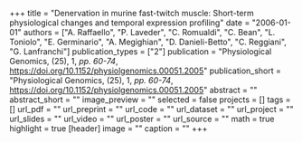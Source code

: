 +++
title = "Denervation in murine fast-twitch muscle: Short-term physiological changes and temporal expression profiling"
date = "2006-01-01"
authors = ["A. Raffaello", "P. Laveder", "C. Romualdi", "C. Bean", "L. Toniolo", "E. Germinario", "A. Megighian", "D. Danieli-Betto", "C. Reggiani", "G. Lanfranchi"]
publication_types = ["2"]
publication = "Physiological Genomics, (25), 1, _pp. 60-74_, https://doi.org/10.1152/physiolgenomics.00051.2005"
publication_short = "Physiological Genomics, (25), 1, _pp. 60-74_, https://doi.org/10.1152/physiolgenomics.00051.2005"
abstract = ""
abstract_short = ""
image_preview = ""
selected = false
projects = []
tags = []
url_pdf = ""
url_preprint = ""
url_code = ""
url_dataset = ""
url_project = ""
url_slides = ""
url_video = ""
url_poster = ""
url_source = ""
math = true
highlight = true
[header]
image = ""
caption = ""
+++
